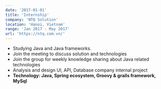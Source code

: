 ```yaml
---
date: '2017-01-01'
title: 'Internship'
company: 'NTQ Solution'
location: 'Hanoi, Vietnam'
range: 'Jan 2017 - May 2017'
url: 'https://ntq.com.vn/'
---
```


- Studying Java and Java frameworks.
- Join the meeting to discuss solution and technologies
- Join the group for weekly knowledge sharing about Java related technologies
- Analysis and design UI, API, Database company internal project
- **Technology: Java, Spring ecosystem, Groovy & grails framework, MySql**
